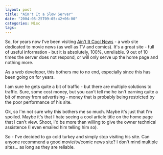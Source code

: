 ```yaml
---
layout: post
title: "Ain't It a Slow Server"
date: "2004-05-25T09:05:42+06:00"
categories: Misc 
tags: 
---
```


So, for years now I've been visiting <a href="http://www.aint-it-cool-news.com">Ain't It Cool News</a> - a web site dedicated to movie news (as well as TV and comics). It's a great site - full of useful information - but it is absolutely, 100%, unreliable. 9 out of 10 times the server does not respond, or will only serve up the home page and nothing more.

As a web developer, this bothers me to no end, especially since this has been going on for years. 

I am sure he gets quite a bit of traffic - but there are multiple solutions to traffic. Sure, some cost money, but you can't tell me he isn't earning quite a bit of money from advertising - money that is probably being restricted by the poor performance of his site.

Ok, so I'm not sure why this bothers me so much. Maybe it's just that I'm spoiled. Maybe it's that I hate seeing a cool article title on the home page that I can't view. Shoot, I'd be more than willing to give the owner technical assistence (I even emailed him telling him so).

So - I've decided to go cold turkey and simply stop visiting his site. Can anyone recommend a good movie/tv/comic news site? I don't mind multiple sites... as long as they are reliable.